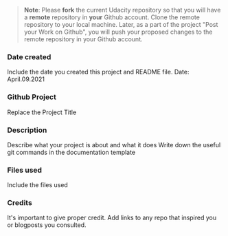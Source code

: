 >**Note**: Please **fork** the current Udacity repository so that you will have a **remote** repository in **your** Github account. Clone the remote repository to your local machine. Later, as a part of the project "Post your Work on Github", you will push your proposed changes to the remote repository in your Github account.

### Date created
Include the date you created this project and README file.
Date: April.09.2021

### Github Project
Replace the Project Title

### Description
Describe what your project is about and what it does
Write down the useful git commands in the documentation template
### Files used
Include the files used

### Credits
It's important to give proper credit. Add links to any repo that inspired you or blogposts you consulted.
